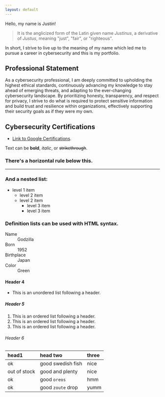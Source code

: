 ```yaml
---
layout: default
---
```

<title>Justin Lewis’s Cybersecurity Portfolio</title>

Hello, my name is Justin!

> It is the anglicized form of the Latin given name _Justinus_, a derivative of _Justus_, meaning "just", "fair", or "righteous".

In short, I strive to live up to the meaning of my name which led me to pursue a career in cybersecurity and this is my portfolio.

## Professional Statement

As a cybersecurity professional, I am deeply committed to upholding the highest ethical standards, continuously advancing my knowledge to stay ahead of emerging threats, and adapting to the ever-changing cybersecurity landscape. By prioritizing honesty, transparency, and respect for privacy, I strive to do what is required to protect sensitive information and build trust and resilience within organizations, effectively supporting their security goals as if they were my own.

## Cybersecurity Certifications

* [Link to Google Certifications](./Google-Certificates.html).

Text can be **bold**, _italic_, or ~~strikethrough~~.

### There's a horizontal rule below this.

* * *

### And a nested list:

- level 1 item
  - level 2 item
  - level 2 item
    - level 3 item
    - level 3 item

### Definition lists can be used with HTML syntax.

<dl>
<dt>Name</dt>
<dd>Godzilla</dd>
<dt>Born</dt>
<dd>1952</dd>
<dt>Birthplace</dt>
<dd>Japan</dd>
<dt>Color</dt>
<dd>Green</dd>
</dl>

#### Header 4

*   This is an unordered list following a header.

##### Header 5

1.  This is an ordered list following a header.
2.  This is an ordered list following a header.
3.  This is an ordered list following a header.

###### Header 6

| head1        | head two          | three |
|:-------------|:------------------|:------|
| ok           | good swedish fish | nice  |
| out of stock | good and plenty   | nice  |
| ok           | good `oreos`      | hmm   |
| ok           | good `zoute` drop | yumm  |
